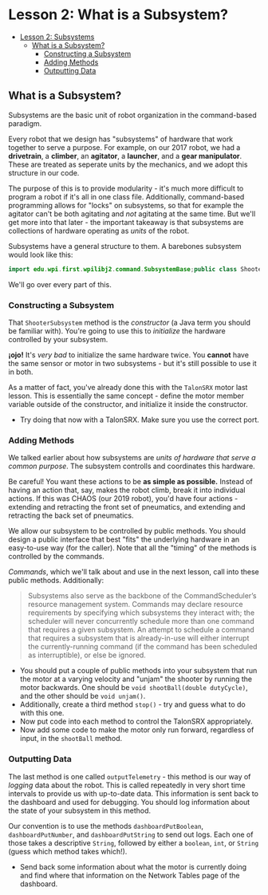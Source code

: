 # Lesson 2: What is a Subsystem?

* [Lesson 2: Subsystems](2_subsystems.md#lesson-2-subsystems)
  * [What is a Subsystem?](2_subsystems.md#what-is-a-subsystem)
    * [Constructing a Subsystem](2_subsystems.md#constructing-a-subsystem)
    * [Adding Methods](2_subsystems.md#adding-methods)
    * [Outputting Data](2_subsystems.md#outputting-data)

## What is a Subsystem?

Subsystems are the basic unit of robot organization in the command-based paradigm.

Every robot that we design has "subsystems" of hardware that work together to serve a purpose. For example, on our 2017 robot, we had a **drivetrain**, a **climber**, an **agitator**, a **launcher**, and a **gear manipulator**. These are treated as seperate units by the mechanics, and we adopt this structure in our code.

The purpose of this is to provide modularity - it's much more difficult to program a robot if it's all in one class file. Additionally, command-based programming allows for "locks" on subsystems, so that for example the agitator can't be both agitating and _not_ agitating at the same time. But we'll get more into that later - the important takeaway is that subsystems are collections of hardware operating as _units_ of the robot.

Subsystems have a general structure to them. A barebones subsystem would look like this:

```java
import edu.wpi.first.wpilibj2.command.SubsystemBase;public class ShooterSubsystem extends SubsystemBase {    // Creates a new ShooterSubsystem.    public ShooterSubsystem() {    }    // Example actions as methods go here...    // public void raiseArm()    public void outputTelemetry() {    }}
```

We'll go over every part of this.

### Constructing a Subsystem

That `ShooterSubsystem` method is the _constructor_ \(a Java term you should be familiar with\). You're going to use this to _initialize_ the hardware controlled by your subsystem.

**¡ojo!** It's _very bad_ to initialize the same hardware twice. You **cannot** have the same sensor or motor in two subsystems - but it's still possible to use it in both.

As a matter of fact, you've already done this with the `TalonSRX` motor last lesson. This is essentially the same concept - define the motor member variable outside of the constructor, and initialize it inside the constructor.

* Try doing that now with a TalonSRX. Make sure you use the correct port.

### Adding Methods

We talked earlier about how subsystems are _units of hardware that serve a common purpose_. The subsystem controlls and coordinates this hardware.

Be careful! You want these actions to be **as simple as possible.** Instead of having an action that, say, makes the robot climb, break it into individual actions. If this was CHAOS \(our 2019 robot\), you'd have four actions - extending and retracting the front set of pneumatics, and extending and retracting the back set of pneumatics.

We allow our subsystem to be controlled by public methods. You should design a public interface that best "fits" the underlying hardware in an easy-to-use way \(for the caller\). Note that all the "timing" of the methods is controlled by the commands.

_Commands_, which we'll talk about and use in the next lesson, call into these public methods. Additionally:

> Subsystems also serve as the backbone of the CommandScheduler’s resource management system. Commands may declare resource requirements by specifying which subsystems they interact with; the scheduler will never concurrently schedule more than one command that requires a given subsystem. An attempt to schedule a command that requires a subsystem that is already-in-use will either interrupt the currently-running command \(if the command has been scheduled as interruptible\), or else be ignored.

* You should put a couple of public methods into your subsystem that run the motor at a varying velocity and "unjam" the shooter by running the motor backwards. One should be `void shootBall(double dutyCycle)`, and the other should be `void unjam()`.
* Additionally, create a third method `stop()` - try and guess what to do with this one.
* Now put code into each method to control the TalonSRX appropriately.
* Now add some code to make the motor only run forward, regardless of input, in the `shootBall` method.

### Outputting Data

The last method is one called `outputTelemetry` - this method is our way of _logging_ data about the robot. This is called repeatedly in very short time intervals to provide us with up-to-date data. This information is sent back to the dashboard and used for debugging. You should log information about the state of your subsystem in this method.

Our convention is to use the methods `dashboardPutBoolean`, `dashboardPutNumber`, and `dashboardPutString` to send out logs. Each one of those takes a descriptive `String`, followed by either a `boolean`, `int`, or `String` \(guess which method takes which!\).

* Send back some information about what the motor is currently doing and find where that information on the Network Tables page of the dashboard.

